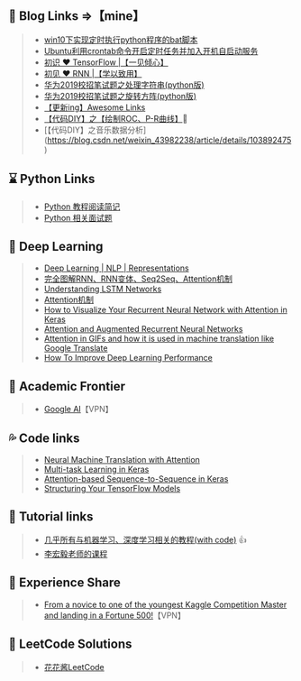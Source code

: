 ##  🔗 Blog Links  =>【mine】
> - [win10下实现定时执行python程序的bat脚本](https://blog.csdn.net/weixin_43982238/article/details/93001262)
> - [Ubuntu利用crontab命令开启定时任务并加入开机自启动服务](https://blog.csdn.net/weixin_43982238/article/details/91988952)
> - [初识 ❤ TensorFlow |【一见倾心】](https://blog.csdn.net/weixin_43982238/article/details/92686173)
> - [初见 ❤ RNN |【学以致用】](https://blog.csdn.net/weixin_43982238/article/details/94646802)
> - [华为2019校招笔试题之处理字符串(python版)](https://blog.csdn.net/weixin_43982238/article/details/91350464)
> - [华为2019校招笔试题之旋转方阵(python版)](https://blog.csdn.net/weixin_43982238/article/details/92812419)
> - [【更新ing】Awesome Links](https://blog.csdn.net/weixin_43982238/article/details/95607765)
> - [【代码DIY】之【绘制ROC、P-R曲线】](https://blog.csdn.net/weixin_43982238/article/details/97157696)🎨
> - [【代码DIY】之音乐数据分析] (https://blog.csdn.net/weixin_43982238/article/details/103892475)
##  ⌛ Python Links
> - [Python 教程阅读简记](https://chyroc.cn/posts/python-tutorial-notes/)
> - [Python 相关面试题](https://github.com/taizilongxu/interview_python)
##  🔵 Deep Learning
> - [Deep Learning | NLP | Representations](http://colah.github.io/posts/2014-07-NLP-RNNs-Representations/)
> - [完全图解RNN、RNN变体、Seq2Seq、Attention机制](https://www.leiphone.com/news/201709/8tDpwklrKubaecTa.html)
> - [Understanding LSTM Networks](http://colah.github.io/posts/2015-08-Understanding-LSTMs/)
> - [Attention机制](https://luozhouyang.github.io/attetnion_mechanism/)
> - [How to Visualize Your Recurrent Neural Network with Attention in Keras](https://medium.com/datalogue/attention-in-keras-1892773a4f22)
> - [Attention and Augmented Recurrent Neural Networks](https://distill.pub/2016/augmented-rnns/)
> - [Attention in GIFs and how it is used in machine translation like Google Translate](https://towardsdatascience.com/attn-illustrated-attention-5ec4ad276ee3)
> - [How To Improve Deep Learning Performance](https://machinelearningmastery.com/improve-deep-learning-performance/)
##  💭 Academic Frontier
> - [Google AI](https://ai.googleblog.com/)【VPN】
##  💦 Code links
> - [Neural Machine Translation with Attention
](https://github.com/tensorflow/tensorflow/blob/r1.11/tensorflow/contrib/eager/python/examples/nmt_with_attention/nmt_with_attention.ipynb
)
> - [Multi-task Learning in Keras](https://blog.manash.me/multi-task-learning-in-keras-implementation-of-multi-task-classification-loss-f1d42da5c3f6?gi=a1121f1f752d)
> - [Attention-based Sequence-to-Sequence in Keras](https://wanasit.github.io/attention-based-sequence-to-sequence-in-keras.html)
> - [Structuring Your TensorFlow Models](https://danijar.com/structuring-your-tensorflow-models/)
##  🔎 Tutorial links
> - [几乎所有与机器学习、深度学习相关的教程(with code)](https://machinelearningmastery.com/start-here/) 👍
> - [李宏毅老师的课程](http://speech.ee.ntu.edu.tw/~tlkagk/courses.html)
## 🥂 Experience Share
> - [From a novice to one of the youngest Kaggle Competition Master and landing in a Fortune 500!](https://medium.com/analytics-vidhya/from-a-novice-to-the-youngest-kaggle-competition-master-and-landing-in-a-fortune-500-cc8acf49de)【VPN】
## 🎈 LeetCode Solutions
> - [花花酱LeetCode](http://zxi.mytechroad.com/blog/dynamic-programming/leetcode-730-count-different-palindromic-subsequences/)
